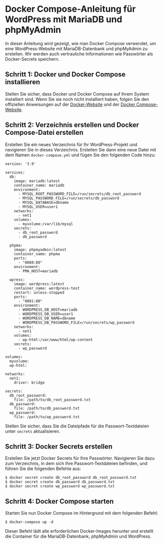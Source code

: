 # Docker Compose-Anleitung für WordPress mit MariaDB und phpMyAdmin

In dieser Anleitung wird gezeigt, wie man Docker Compose verwendet, um eine WordPress-Website mit MariaDB-Datenbank und phpMyAdmin zu erstellen. Wir werden auch vertrauliche Informationen wie Passwörter als Docker-Secrets speichern.

## Schritt 1: Docker und Docker Compose installieren

Stellen Sie sicher, dass Docker und Docker Compose auf Ihrem System installiert sind. Wenn Sie sie noch nicht installiert haben, folgen Sie den offiziellen Anweisungen auf der [Docker-Website](https://www.docker.com/) und der [Docker Compose-Website](https://docs.docker.com/compose/install/).

## Schritt 2: Verzeichnis erstellen und Docker Compose-Datei erstellen

Erstellen Sie ein neues Verzeichnis für Ihr WordPress-Projekt und navigieren Sie in dieses Verzeichnis. Erstellen Sie dann eine neue Datei mit dem Namen `docker-compose.yml` und fügen Sie den folgenden Code hinzu:

```
version: '3.9'

services: 
  db:  
    image: mariadb:latest
    container_name: mariadb
    environment:
      - MYSQL_ROOT_PASSWORD_FILE=/run/secrets/db_root_password
      - MYSQL_PASSWORD_FILE=/run/secrets/db_password
      - MYSQL_DATABASE=dbname
      - MYSQL_USER=user1
    networks:
      - net1
    volumes:
      - myvolume:/var/lib/mysql
    secrets:
      - db_root_password
      - db_password

  phpma:
    image: phpmyadmin:latest
    container_name: phpma
    ports:
      - "8080:80"
    environment:
      - PMA_HOST=mariadb

  wpress:
    image: wordpress:latest
    container_name: wordpress-test
    restart: unless-stopped
    ports:
      - "8081:80"
    environment:
      - WORDPRESS_DB_HOST=mariadb
      - WORDPRESS_DB_USER=user1
      - WORDPRESS_DB_NAME=dbname
      - WORDPRESS_DB_PASSWORD_FILE=/run/secrets/wp_password
    networks:
      - net1
    volumes:
      - wp-html:/var/www/html/wp-content
    secrets:
      - wp_password

volumes:
  myvolume:
  wp-html:

networks:
  net1:
    driver: bridge

secrets:
  db_root_password:
    file: /path/to/db_root_password.txt
  db_password:
    file: /path/to/db_password.txt
  wp_password:
    file: /path/to/wp_password.txt
```

Stellen Sie sicher, dass Sie die Dateipfade für die Passwort-Textdateien unter `secrets` aktualisieren.

## Schritt 3: Docker Secrets erstellen

Erstellen Sie jetzt Docker Secrets für Ihre Passwörter. Navigieren Sie dazu zum Verzeichnis, in dem sich Ihre Passwort-Textdateien befinden, und führen Sie die folgenden Befehle aus:

```
$ docker secret create db_root_password db_root_password.txt
$ docker secret create db_password db_password.txt
$ docker secret create wp_password wp_password.txt
```

## Schritt 4: Docker Compose starten

Starten Sie nun Docker Compose im Hintergrund mit dem folgenden Befehl:

```
$ docker-compose up -d
```

Dieser Befehl lädt alle erforderlichen Docker-Images herunter und erstellt die Container für die MariaDB-Datenbank, phpMyAdmin und WordPress.

##
